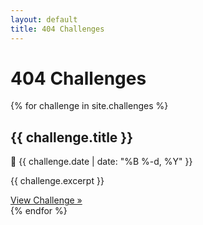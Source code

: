 ```yaml
---
layout: default
title: 404 Challenges
---
```


<h1>404 Challenges</h1>

<div class="cards">
  {% for challenge in site.challenges %}
    <div class="card">
      <h2>{{ challenge.title }}</h2>
      <p class="date">📅 {{ challenge.date | date: "%B %-d, %Y" }}</p>
      <p>{{ challenge.excerpt }}</p>
      <a href="{{ challenge.url }}" class="button">View Challenge »</a>
    </div>
  {% endfor %}
</div>

